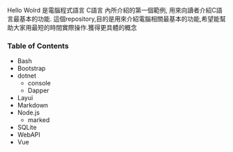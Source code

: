 Hello Wolrd 是電腦程式語言 C語言 內所介紹的第一個範例, 用來向讀者介紹C語言最基本的功能. 這個repository,目的是用來介紹電腦相關最基本的功能,希望能幫助大家用最短的時間實際操作.獲得更具體的概念

### Table of Contents

- Bash
- Bootstrap
- dotnet
    - console
    - Dapper
- Layui
- Markdown
- Node.js
    - marked
- SQLite
- WebAPI
- Vue




